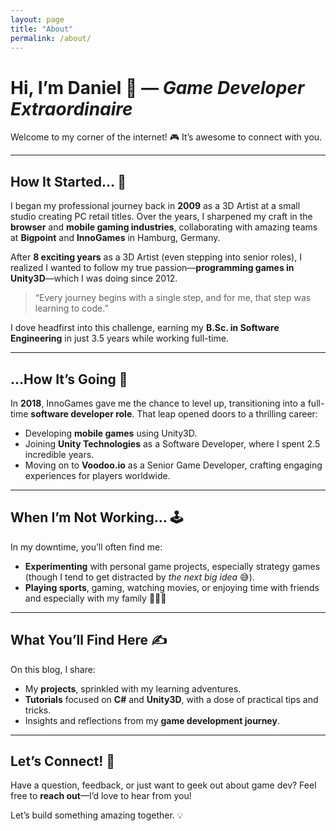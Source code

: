 ```yaml
---
layout: page
title: "About"
permalink: /about/
---
```


# **Hi, I’m Daniel** 👋 — *Game Developer Extraordinaire*  

Welcome to my corner of the internet! 🎮 It’s awesome to connect with you.  

---

## **How It Started...** 🌟  

I began my professional journey back in **2009** as a 3D Artist at a small studio creating PC retail titles. Over the years, I sharpened my craft in the **browser** and **mobile gaming industries**, collaborating with amazing teams at **Bigpoint** and **InnoGames** in Hamburg, Germany.  

After **8 exciting years** as a 3D Artist (even stepping into senior roles), I realized I wanted to follow my true passion—**programming games in Unity3D**—which I was doing since 2012.  

> “Every journey begins with a single step, and for me, that step was learning to code.”  

I dove headfirst into this challenge, earning my **B.Sc. in Software Engineering** in just 3.5 years while working full-time.  

---

## **...How It’s Going** 🚀  

In **2018**, InnoGames gave me the chance to level up, transitioning into a full-time **software developer role**. That leap opened doors to a thrilling career:  
- Developing **mobile games** using Unity3D.  
- Joining **Unity Technologies** as a Software Developer, where I spent 2.5 incredible years.  
- Moving on to **Voodoo.io** as a Senior Game Developer, crafting engaging experiences for players worldwide.  

---

## **When I’m Not Working...** 🕹️  

In my downtime, you’ll often find me:  
- **Experimenting** with personal game projects, especially strategy games (though I tend to get distracted by *the next big idea* 😅).  
- **Playing sports**, gaming, watching movies, or enjoying time with friends and especially with my family 👨‍👩‍👧

---

## **What You’ll Find Here** ✍️  

On this blog, I share:  
- My **projects**, sprinkled with my learning adventures.  
- **Tutorials** focused on **C#** and **Unity3D**, with a dose of practical tips and tricks.  
- Insights and reflections from my **game development journey**.  

---

## **Let’s Connect!** 🤝  

Have a question, feedback, or just want to geek out about game dev? Feel free to **reach out**—I’d love to hear from you!  

Let’s build something amazing together. 💡  